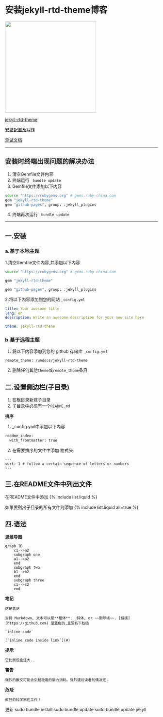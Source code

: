 # 安装jekyll-rtd-theme博客
<img src="http://themes.jekyllrc.org/thumbnails/jekyll-rtd-theme.png" width="300">  

[jekyll-rtd-theme](http://themes.jekyllrc.org/jekyll-rtd-theme/)

[安装配置及写作](https://rundocs.io/)

[测试文档](https://jekyll-rtd-theme.rundocs.io/)

***
## 安装时终端出现问题的解决办法
1. 清空Gemfile文件内容
2. 终端运行 ` bundle update`
3. Gemfile文件添加以下内容
```bash
source "https://rubygems.org" # gems.ruby-china.com
gem "jekyll-rtd-theme"
gem "github-pages", group: :jekyll_plugins
```
4. 终端再次运行 ` bundle update`

***
## 一.安装
### a.基于本地主题
1.清空Gemfile文件内容,并添加以下内容

```bash
source "https://rubygems.org" # gems.ruby-china.com

gem "jekyll-rtd-theme"

gem "github-pages", group: :jekyll_plugins
```

2.将以下内容添加到您的网站 `_config.yml`

```yml
title: Your awesome title
lang: en
description: Write an awesome description for your new site here

theme: jekyll-rtd-theme
```
### b.基于远程主题
1.  将以下内容添加到您的 github 存储库 `_config.yml`

```
remote_theme: rundocs/jekyll-rtd-theme
```

2.  删除任何其他`theme`或`remote_theme`条目

## 二.设置侧边栏(子目录)
1. 在根目录新建子目录
2. 子目录中必须有一个`README.md`

**排序**
1. _config.yml中添加以下内容
```bash
readme_index:
  with_frontmatter: true
```
2. 在需要排序的文件中添加 格式头
```
---
sort: 1 # follow a certain sequence of letters or numbers
---
```

## 三.在README文件中列出文件
在README文件中添加
{% include list.liquid %}


如果要列出子目录的所有文件则添加
{% include list.liquid all=true %}

## 四.语法
**思维导图**
```mermaid
graph TB
    c1-->a2
    subgraph one
    a1-->a2
    end
    subgraph two
    b1-->b2
    end
    subgraph three
    c1-->c2
    end
```
 **笔记**
```note
这是笔记

支持 Markdown, 文本可以是**粗体**, _斜体, or ~~删除线~~. [链接](https://github.com) 是蓝色的,且没有下划线

`inline code`

[`inline code inside link`](#)
```
**提示**
```tip
它比面包盒还大..
```
**警告**
```warning
强烈的散文可能会引起极度的脑力消耗。强烈建议读者酌情决定.
```
**危险**
```danger
疯狂的科学家在工作！
```

更新
sudo bundle install
sudo bundle update 
sudo bundle update jekyll